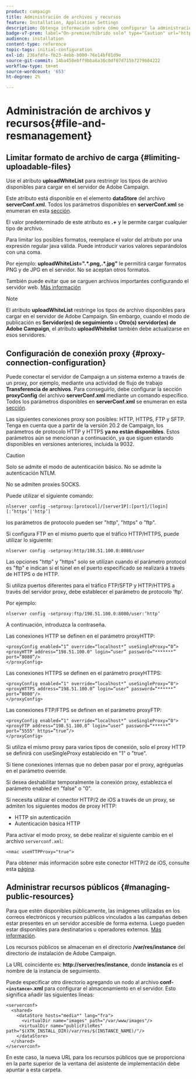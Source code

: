 ```yaml
---
product: campaign
title: Administración de archivos y recursos
feature: Installation, Application Settings
description: Obtenga información sobre cómo configurar la administración de archivos y recursos en Campaign
badge-v7-prem: label="On-premise/híbrido solo" type="Caution" url="https://experienceleague.adobe.com/docs/campaign-classic/using/installing-campaign-classic/architecture-and-hosting-models/hosting-models-lp/hosting-models.html?lang=es" tooltip="Se aplica solo a implementaciones On-premise e híbridas"
audience: installation
content-type: reference
topic-tags: initial-configuration
exl-id: 236afdfe-fb23-4ebb-b000-76e14bf01d9e
source-git-commit: 14ba450ebff9bba6a36c0df07d715b7279604222
workflow-type: tm+mt
source-wordcount: '653'
ht-degree: 2%

---
```


# Administración de archivos y recursos{#file-and-resmanagement}



## Limitar formato de archivo de carga {#limiting-uploadable-files}

Use el atributo **uploadWhiteList** para restringir los tipos de archivo disponibles para cargar en el servidor de Adobe Campaign.

Este atributo está disponible en el elemento **dataStore** del archivo **serverConf.xml**. Todos los parámetros disponibles en **serverConf.xml** se enumeran en esta [sección](../../installation/using/the-server-configuration-file.md).

El valor predeterminado de este atributo es **.+** y le permite cargar cualquier tipo de archivo.

Para limitar los posibles formatos, reemplace el valor del atributo por una expresión regular java válida. Puede introducir varios valores separándolos con una coma.

Por ejemplo: **uploadWhiteList=&quot;.&#42;.png,.&#42;.jpg&quot;** le permitirá cargar formatos PNG y de JPG en el servidor. No se aceptan otros formatos.

También puede evitar que se carguen archivos importantes configurando el servidor web. [Más información](web-server-configuration.md)

>[!NOTE]
>
>El atributo **uploadWhiteList** restringe los tipos de archivo disponibles para cargar en el servidor de Adobe Campaign. Sin embargo, cuando el modo de publicación es **Servidor(es) de seguimiento** u **Otro(s) servidor(es) de Adobe Campaign**, el atributo **uploadWhitelist** también debe actualizarse en esos servidores.

## Configuración de conexión proxy {#proxy-connection-configuration}

Puede conectar el servidor de Campaign a un sistema externo a través de un proxy, por ejemplo, mediante una actividad de flujo de trabajo **Transferencia de archivos**. Para conseguirlo, debe configurar la sección **proxyConfig** del archivo **serverConf.xml** mediante un comando específico. Todos los parámetros disponibles en **serverConf.xml** se enumeran en esta [sección](../../installation/using/the-server-configuration-file.md).

Las siguientes conexiones proxy son posibles: HTTP, HTTPS, FTP y SFTP. Tenga en cuenta que a partir de la versión 20.2 de Campaign, los parámetros de protocolo HTTP y HTTPS **ya no están disponibles**. Estos parámetros aún se mencionan a continuación, ya que siguen estando disponibles en versiones anteriores, incluida la 9032.

>[!CAUTION]
>
>Solo se admite el modo de autenticación básico. No se admite la autenticación NTLM.
>
>No se admiten proxies SOCKS.
>

Puede utilizar el siguiente comando:

```
nlserver config -setproxy:[protocol]/[serverIP]:[port]/[login][:‘https’|'http’]
```

los parámetros de protocolo pueden ser &quot;http&quot;, &quot;https&quot; o &quot;ftp&quot;.

Si configura FTP en el mismo puerto que el tráfico HTTP/HTTPS, puede utilizar lo siguiente:

```
nlserver config -setproxy:http/198.51.100.0:8080/user
```

Las opciones &quot;http&quot; y &quot;https&quot; solo se utilizan cuando el parámetro protocol es &quot;ftp&quot; e indican si el túnel en el puerto especificado se realizará a través de HTTPS o de HTTP.

Si utiliza puertos diferentes para el tráfico FTP/SFTP y HTTP/HTTPS a través del servidor proxy, debe establecer el parámetro de protocolo ‘ftp’.


Por ejemplo:

```
nlserver config -setproxy:ftp/198.51.100.0:8080/user:’http’
```

A continuación, introduzca la contraseña.

Las conexiones HTTP se definen en el parámetro proxyHTTP:

```
<proxyConfig enabled=“1” override=“localhost*” useSingleProxy=“0”>
<proxyHTTP address=“198.51.100.0" login=“user” password=“*******” port=“8080”/>
</proxyConfig>
```

Las conexiones HTTPS se definen en el parámetro proxyHTTPS:

```
<proxyConfig enabled=“1" override=“localhost*” useSingleProxy=“0">
<proxyHTTPS address=“198.51.100.0” login=“user” password=“******” port=“8080"/>
</proxyConfig>
```

Las conexiones FTP/FTPS se definen en el parámetro proxyFTP:

```
<proxyConfig enabled=“1" override=“localhost*” useSingleProxy=“0">
<proxyFTP address=“198.51.100.0” login=“user” password=“******” port=“5555" https=”true”/>
</proxyConfig>
```

Si utiliza el mismo proxy para varios tipos de conexión, solo el proxy HTTP se definirá con useSingleProxy establecido en &quot;1&quot; o &quot;true&quot;.

Si tiene conexiones internas que no deben pasar por el proxy, agréguelas en el parámetro override.

Si desea deshabilitar temporalmente la conexión proxy, establezca el parámetro enabled en &quot;false&quot; o &quot;0&quot;.

Si necesita utilizar el conector HTTP/2 de iOS a través de un proxy, se admiten los siguientes modos de proxy HTTP:

* HTTP sin autenticación
* Autenticación básica HTTP

Para activar el modo proxy, se debe realizar el siguiente cambio en el archivo `serverconf.xml`:

```
<nmac useHTTPProxy="true">
```

Para obtener más información sobre este conector HTTP/2 de iOS, consulte esta [página](../../delivery/using/about-mobile-app-channel.md).

## Administrar recursos públicos {#managing-public-resources}

Para que estén disponibles públicamente, las imágenes utilizadas en los correos electrónicos y recursos públicos vinculados a las campañas deben estar presentes en un servidor accesible de forma externa. Luego pueden estar disponibles para destinatarios u operadores externos. [Más información](../../installation/using/deploying-an-instance.md#managing-public-resources).

Los recursos públicos se almacenan en el directorio **/var/res/instance** del directorio de instalación de Adobe Campaign.

La URL coincidente es: **http://server/res/instance**, donde **instancia** es el nombre de la instancia de seguimiento.

Puede especificar otro directorio agregando un nodo al archivo **conf-`<instance>`.xml** para configurar el almacenamiento en el servidor. Esto significa añadir las siguientes líneas:

```
<serverconf>
  <shared>
    <dataStore hosts="media*" lang="fra">
      <virtualDir name="images" path="/var/www/images"/>
     <virtualDir name="publicFileRes" path="$(XTK_INSTALL_DIR)/var/res/$(INSTANCE_NAME)/"/>
    </dataStore>
  </shared>
</serverconf>
```

En este caso, la nueva URL para los recursos públicos que se proporciona en la parte superior de la ventana del asistente de implementación debe apuntar a esta carpeta.

